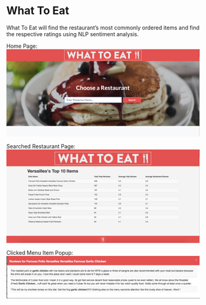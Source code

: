 # What To Eat

What To Eat will find the restaurant’s most commonly ordered items and find the respective ratings using NLP sentiment analysis.

Home Page:
![alt text](https://github.com/albyphoney/whattoeat/blob/master/HomePage.png)

Searched Restaurant Page:
![alt text](https://github.com/albyphoney/whattoeat/blob/master/SampleRestaurantSearch.png)

Clicked Menu Item Popup:
![alt text](https://github.com/albyphoney/whattoeat/blob/master/SampleMenuItem.png)
